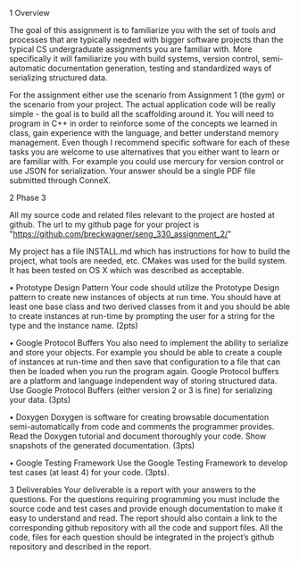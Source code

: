 1 Overview

The goal of this assignment is to familiarize you with the set of tools and processes
that are typically needed with bigger software projects than the typical
CS undergraduate assignments you are familiar with. More specifically it
will familiarize you with build systems, version control, semi-automatic documentation
generation, testing and standardized ways of serializing structured
data.

For the assignment either use the scenario from Assignment 1 (the gym)
or the scenario from your project.
The actual application code will be really simple - the goal is to build
all the scaffolding around it. You will need to program in C++ in order
to reinforce some of the concepts we learned in class, gain experience with
the language, and better understand memory management. Even though I
recommend specific software for each of these tasks you are welcome to use
alternatives that you either want to learn or are familiar with. For example
you could use mercury for version control or use JSON for serialization.
Your answer should be a single PDF file submitted through ConneX.

2 Phase 3

All my source code and related files relevant to the project are hosted at github. The url to my github page for your project is "https://github.com/breckwagner/seng_330_assignment_2/"

My project has a file INSTALL.md which has instructions for how to build the project, what tools are needed, etc. CMakes was used for the build system. It has been tested on OS X which was described as acceptable.

• Prototype Design Pattern
Your code should utilize the Prototype Design pattern to create new
instances of objects at run time. You should have at least one base
class and two derived classes from it and you should be able to create
instances at run-time by prompting the user for a string for the type
and the instance name. (2pts)

• Google Protocol Buffers
You also need to implement the ability to serialize and store your objects.
For example you should be able to create a couple of instances
at run-time and then save that configuration to a file that can then be
loaded when you run the program again. Google Protocol buffers are
a platform and language independent way of storing structured data.
Use Google Protocol Buffers (either version 2 or 3 is fine) for serializing
your data. (3pts)

• Doxygen
Doxygen is software for creating browsable documentation semi-automatically
from code and comments the programmer provides. Read the Doxygen
tutorial and document thoroughly your code. Show snapshots of the
generated documentation. (3pts)

• Google Testing Framework
Use the Google Testing Framework to develop test cases (at least 4)
for your code. (3pts).

3 Deliverables
Your deliverable is a report with your answers to the questions. For the
questions requiring programming you must include the source code and test
cases and provide enough documentation to make it easy to understand and
read. The report should also contain a link to the corresponding github
repository with all the code and support files. All the code, files for each
question should be integrated in the project’s github repository and described
in the report.
